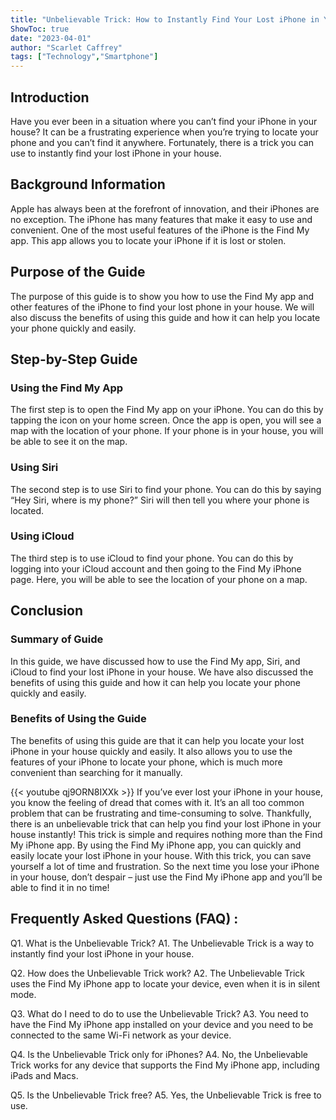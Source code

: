 ```yaml
---
title: "Unbelievable Trick: How to Instantly Find Your Lost iPhone in Your House!"
ShowToc: true 
date: "2023-04-01"
author: "Scarlet Caffrey" 
tags: ["Technology","Smartphone"]
---
```

## Introduction

Have you ever been in a situation where you can’t find your iPhone in your house? It can be a frustrating experience when you’re trying to locate your phone and you can’t find it anywhere. Fortunately, there is a trick you can use to instantly find your lost iPhone in your house. 

## Background Information

Apple has always been at the forefront of innovation, and their iPhones are no exception. The iPhone has many features that make it easy to use and convenient. One of the most useful features of the iPhone is the Find My app. This app allows you to locate your iPhone if it is lost or stolen. 

## Purpose of the Guide

The purpose of this guide is to show you how to use the Find My app and other features of the iPhone to find your lost phone in your house. We will also discuss the benefits of using this guide and how it can help you locate your phone quickly and easily. 

## Step-by-Step Guide

### Using the Find My App

The first step is to open the Find My app on your iPhone. You can do this by tapping the icon on your home screen. Once the app is open, you will see a map with the location of your phone. If your phone is in your house, you will be able to see it on the map. 

### Using Siri

The second step is to use Siri to find your phone. You can do this by saying “Hey Siri, where is my phone?” Siri will then tell you where your phone is located. 

### Using iCloud

The third step is to use iCloud to find your phone. You can do this by logging into your iCloud account and then going to the Find My iPhone page. Here, you will be able to see the location of your phone on a map. 

## Conclusion

### Summary of Guide

In this guide, we have discussed how to use the Find My app, Siri, and iCloud to find your lost iPhone in your house. We have also discussed the benefits of using this guide and how it can help you locate your phone quickly and easily. 

### Benefits of Using the Guide

The benefits of using this guide are that it can help you locate your lost iPhone in your house quickly and easily. It also allows you to use the features of your iPhone to locate your phone, which is much more convenient than searching for it manually.

{{< youtube qj9ORN8IXXk >}} 
If you’ve ever lost your iPhone in your house, you know the feeling of dread that comes with it. It’s an all too common problem that can be frustrating and time-consuming to solve. Thankfully, there is an unbelievable trick that can help you find your lost iPhone in your house instantly! This trick is simple and requires nothing more than the Find My iPhone app. By using the Find My iPhone app, you can quickly and easily locate your lost iPhone in your house. With this trick, you can save yourself a lot of time and frustration. So the next time you lose your iPhone in your house, don’t despair – just use the Find My iPhone app and you’ll be able to find it in no time!

## Frequently Asked Questions (FAQ) :
Q1. What is the Unbelievable Trick?
A1. The Unbelievable Trick is a way to instantly find your lost iPhone in your house.

Q2. How does the Unbelievable Trick work?
A2. The Unbelievable Trick uses the Find My iPhone app to locate your device, even when it is in silent mode.

Q3. What do I need to do to use the Unbelievable Trick?
A3. You need to have the Find My iPhone app installed on your device and you need to be connected to the same Wi-Fi network as your device.

Q4. Is the Unbelievable Trick only for iPhones?
A4. No, the Unbelievable Trick works for any device that supports the Find My iPhone app, including iPads and Macs.

Q5. Is the Unbelievable Trick free?
A5. Yes, the Unbelievable Trick is free to use.


